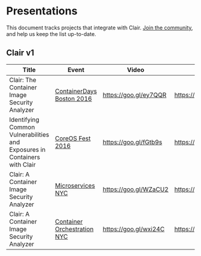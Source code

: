 # Presentations

This document tracks projects that integrate with Clair. [Join the community](https://github.com/coreos/clair/), and help us keep the list up-to-date.

## Clair v1

| Title                                                                     | Event                         | Video                 | Slides                |
|---------------------------------------------------------------------------|-------------------------------|-----------------------|-----------------------|
| Clair: The Container Image Security Analyzer                              | [ContainerDays Boston 2016]   | https://goo.gl/ey7QQR | https://goo.gl/WmNiwA |
| Identifying Common Vulnerabilities and Exposures in Containers with Clair | [CoreOS Fest 2016]            | https://goo.gl/fGtb9s | https://goo.gl/35gixV |
| Clair: A Container Image Security Analyzer                                | [Microservices NYC]           | https://goo.gl/WZaCU2 | https://goo.gl/sCXGcH |
| Clair: A Container Image Security Analyzer                                | [Container Orchestration NYC] | https://goo.gl/wxi24C | https://goo.gl/VfRxv2 |

[ContainerDays Boston 2016]: http://dynamicinfradays.org/events/2016-boston/
[CoreOS Fest 2016]: https://coreos.com/fest/#2016
[Microservices NYC]: https://www.meetup.com/Microservices-NYC/events/230023492/
[Container Orchestration NYC]: https://www.meetup.com/Kubernetes-Cloud-Native-New-York/events/229779466/
